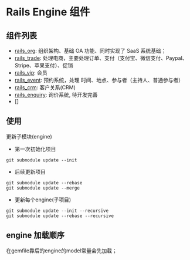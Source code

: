 # Rails Engine 组件

## 组件列表


* [rails_org](https://github.com/work-design/rails_org): 组织架构、基础 OA 功能、同时实现了 SaaS 系统基础；
* [rails_trade](https://github.com/work-design/rails_trade): 处理电商，主要处理订单、支付（支付宝、微信支付、Paypal、Stripe、苹果支付）、促销
* [rails_vip](https://github.com/work-design/rails_vip): 会员
* [rails_event](https://github.com/work-design/rails_event): 预约系统，处理 时间、地点、参与者（主持人、普通参与者）
* [rails_crm](https://github.com/work-design/rails_crm): 客户关系(CRM)
* [rails_enquiry](https://github.com/work-design/rails_enquiry): 询价系统, 待开发完善
* []

## 使用

更新子模块(engine)

* 第一次初始化项目
```
git submodule update --init
```

* 后续更新项目
```
git submodule update --rebase
git submodule update --merge 
```

* 更新每个engine(子项目)
```shell
git submodule update --init --recursive
git submodule update --rebase --recursive
```

## engine 加载顺序
在gemfile靠后的engine的model常量会先加载； 